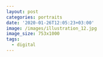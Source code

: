 ```yaml
---
layout: post
categories: portraits
date: '2020-01-26T12:05:23+03:00'
image: /images/illustration_12.jpg
image_size: 753x1000
tags:
  - digital
---
```

